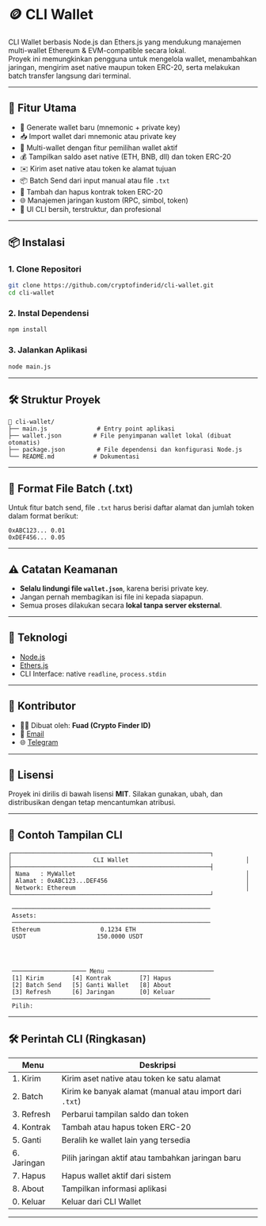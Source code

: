 
# 🪙 CLI Wallet

CLI Wallet berbasis Node.js dan Ethers.js yang mendukung manajemen multi-wallet Ethereum & EVM-compatible secara lokal.  
Proyek ini memungkinkan pengguna untuk mengelola wallet, menambahkan jaringan, mengirim aset native maupun token ERC-20, serta melakukan batch transfer langsung dari terminal.

---

## 🚀 Fitur Utama

- 🔐 Generate wallet baru (mnemonic + private key)
- 📥 Import wallet dari mnemonic atau private key
- 🔄 Multi-wallet dengan fitur pemilihan wallet aktif
- 💰 Tampilkan saldo aset native (ETH, BNB, dll) dan token ERC-20
- ✉️ Kirim aset native atau token ke alamat tujuan
- 📦 Batch Send dari input manual atau file `.txt`
- 🔗 Tambah dan hapus kontrak token ERC-20
- 🌐 Manajemen jaringan kustom (RPC, simbol, token)
- 🧼 UI CLI bersih, terstruktur, dan profesional

---

## 📦 Instalasi

### 1. Clone Repositori

```bash
git clone https://github.com/cryptofinderid/cli-wallet.git
cd cli-wallet
````

### 2. Instal Dependensi

```bash
npm install
```

### 3. Jalankan Aplikasi

```bash
node main.js
```

---

## 🛠️ Struktur Proyek

```
📁 cli-wallet/
├── main.js              # Entry point aplikasi
├── wallet.json         # File penyimpanan wallet lokal (dibuat otomatis)
├── package.json         # File dependensi dan konfigurasi Node.js
└── README.md           # Dokumentasi
```

---

## 📄 Format File Batch (.txt)

Untuk fitur batch send, file `.txt` harus berisi daftar alamat dan jumlah token dalam format berikut:

```
0xABC123... 0.01
0xDEF456... 0.05
```

---

## ⚠️ Catatan Keamanan

* **Selalu lindungi file `wallet.json`**, karena berisi private key.
* Jangan pernah membagikan isi file ini kepada siapapun.
* Semua proses dilakukan secara **lokal tanpa server eksternal**.

---

## 🧠 Teknologi

* [Node.js](https://nodejs.org/)
* [Ethers.js](https://docs.ethers.org/)
* CLI Interface: native `readline`, `process.stdin`

---

## 👤 Kontributor

* 🧑‍💻 Dibuat oleh: **Fuad (Crypto Finder ID)**
* 📧 [Email](cryptofinderid@gmail.com)
* 🌐 [Telegram](https://t.me/cryptofinderid)

---

## 📜 Lisensi

Proyek ini dirilis di bawah lisensi **MIT**. Silakan gunakan, ubah, dan distribusikan dengan tetap mencantumkan atribusi.

---

## 🧪 Contoh Tampilan CLI

```
┌────────────────────────────────────────────────────────┐
│                       CLI Wallet                                 │
├────────────────────────────────────────────────────────┤
│ Nama   : MyWallet                                                │
│ Alamat : 0xABC123...DEF456                                       │
│ Network: Ethereum                                                │
└────────────────────────────────────────────────────────┘

 ────────────────────────────────────────────────────────
 Assets:
 ────────────────────────────────────────────────────────
 Ethereum                 0.1234 ETH
 USDT                    150.0000 USDT




 ───────────────────── Menu ──────────────────────────────
 [1] Kirim        [4] Kontrak        [7] Hapus
 [2] Batch Send   [5] Ganti Wallet   [8] About
 [3] Refresh      [6] Jaringan       [0] Keluar
 ────────────────────────────────────────────────────────
 Pilih:
```

---

## 🛠 Perintah CLI (Ringkasan)

| Menu        | Deskripsi                                               |
| ----------- | ------------------------------------------------------- |
| 1. Kirim    | Kirim aset native atau token ke satu alamat             |
| 2. Batch    | Kirim ke banyak alamat (manual atau import dari `.txt`) |
| 3. Refresh  | Perbarui tampilan saldo dan token                       |
| 4. Kontrak  | Tambah atau hapus token ERC-20                          |
| 5. Ganti    | Beralih ke wallet lain yang tersedia                    |
| 6. Jaringan | Pilih jaringan aktif atau tambahkan jaringan baru       |
| 7. Hapus    | Hapus wallet aktif dari sistem                          |
| 8. About    | Tampilkan informasi aplikasi                            |
| 0. Keluar   | Keluar dari CLI Wallet                                  |

---

```
